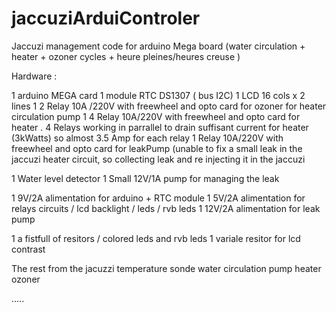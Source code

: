 # jaccuziArduiControler
Jaccuzi management code for arduino Mega board (water circulation + heater + ozoner cycles + heure pleines/heures creuse )

Hardware :

1 arduino MEGA card
1 module RTC DS1307 ( bus I2C)
1 LCD  16 cols x 2 lines
1 2 Relay 10A /220V with freewheel and opto card 
     for ozoner
     for heater circulation pump
1 4 Relay 10A/220V  with freewheel and opto card
     for heater . 4 Relays working in parrallel to drain suffisant current for heater (3kWatts)
     so almost 3.5 Amp for each relay
1 Relay 10A/220V with freewheel and opto card
     for leakPump (unable to fix a small leak in the jaccuzi heater circuit, so collecting leak and re injecting it in the jaccuzi
     
1 Water level detector
1 Small 12V/1A pump for managing the leak

1 9V/2A alimentation for arduino + RTC module
1 5V/2A alimentation for relays circuits / lcd backlight / leds / rvb leds
1 12V/2A alimentation for leak pump

1 a fistfull of resitors / colored leds  and rvb leds
1 variale resitor for lcd contrast 

The rest from the jacuzzi
   temperature sonde
   water circulation pump
   heater 
   ozoner
   
   .....
   
   
